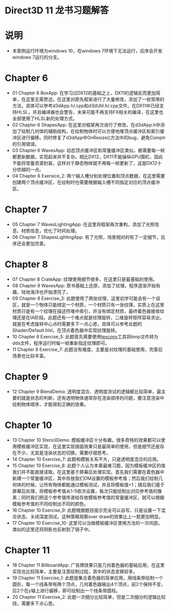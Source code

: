 # Direct3D 11 龙书习题解答

# 说明
* 本案例运行环境为windows 10，在windows 7环境下无法运行，后序会开发windows 7运行的分支。

# Chapter 6
* 01 Chapter 6 BoxApp: 在学习过DX12的基础之上，DX11的逻辑反而更加简单，在这里无需赘述。在这里对原先框架进行了大量修改，添加了一些常用的方法，具体可以参考d3dApp.h/.cpp和d3dUtil.h/.cpp文件。在DX11中已经支持HLSL，并且编译器也会警告，未来可能不再支持FX相关的编译，在这里也全部使用了HLSL新的处理方式。
* 02 Chapter 6 ShapesApp: 在这里对框架再次进行了修改，在d3dApp.h中添加了绘制几何体的辅助结构，在绘制物体时可以方便地堆顶点缓冲区和索引缓冲区进行偏移。同时修复了d3dApp中OnResize()方法中的bug，避免Comptr的引用错误。
* 03 Chapter 6 WavesApp: 动态顶点缓冲区和常量缓冲区类似，都需要每一帧都更新数据，实现起来并不复杂。相比DX12，DX11不能操纵GPU围栏，因此不能将常量资源封装，这样对于静态物体就不用每一帧更新了，这是DX12十分优越的一点。
* 04 Chapter 6 Exersice_2: 两个输入槽分别处理位置和顶点数据，在这里需要创建两个顶点缓冲区，在绘制时也需要根据输入槽不同指定对应的顶点缓冲区。

# Chapter 7
* 05 Chapter 7 WavesLightingApp: 在这里将框架再次重构，添加了光照信息、材质信息，优化了时间处理。
* 06 Chapter 7 ShapesLightingApp: 有了光照，场景相对的有了一定细节，后序还会更加完善。

# Chapter 8
* 07 Chapter 8 CrateApp: 纹理使用细节很多，在这里只是最基础的使用。
* 08 Chapter 8 WavesApp: 原书基础上还原，添加了纹理，程序逐渐开始有趣，陆地海洋也开始漂亮了。
* 09 Chapter 8 Exercise_3: 此题使用了两张纹理，这里初学可能会有一个误区，就是一个物体只能绑定一个材质，一个材质只有一张纹理，实质上在这里材质只是有一个纹理在描述符堆中索引，并没有绑定材质，最终着色器接收纹理还是在IA阶段。此题还有一个难点就是纹理旋转，二维旋转矩阵容易求出，就是在考虑旋转中心点时需要多下一点心思，具体可以参考此题的Shader/Default.hlsl，在顶点着色器中实现纹理旋转。
* 10 Chapter 8 Exercise_5: 此题首先需要使用[texconv](https://github.com/microsoft/DirectXTex/wiki/Texconv)工具将bmp文件转为dds文件，程序运行时每一帧重新指定纹理即可。
* 11 Chapter 8 Exercise_7: 此题没有难度，主要是对纹理的基础使用，完善后场景也比较丰富。

# Chapter 9
* 12 Chapter 9 BlendDemo: 透明度混合、透明度测试的逻辑都比较简单，最主要的就是状态的判断，还有透明物体通常存在渲染顺序的问题，要注意渲染中绘制物体顺序，才能得到正确的效果。

# Chapter 10
* 13 Chapter 10 StencilDemo: 模板缓冲区十分有趣，很多奇特的效果都可以使用模板缓冲区实现，在这里实现镜面效果只是最简单的使用，但是细节还是存在不少，尤其是渲染状态的切换，需要仔细思考。
* 14 Chapter 10 Exercise_7: 此题和模板关系不大，只是透明度混合的应用。
* 15 Chapter 10 Exercise_8: 此题个人认为本章最难习题，因为模板缓冲区的值我们并不能直接读取。在这里基于屏幕后处理实现。首先我们需要在着色器中新建一个常量缓冲区，其中存放我们OM设置的模板参考值；然后我们绘制几何体的时候，让所有物体都能通过模板测试，并且将模板值+1；随后我们基于屏幕后处理，将模板参考值从1-5依次设置，每次只能绘制出对应参考值的像素；同时我们把这个参考值传递给存放模板参考值的常量缓冲区，就可以根据模板参考值的不同绘制出不同的颜色。
* 16 Chapter 10 Exercise_9: 此题根据题目提示完全可以自写，只是设置一下混合状态、关闭深度测试，这种策略观察over draw的效果比上一题更加明显。
* 17 Chapter 10 Exercise_10: 这里可以当做模板缓冲区使用方法的一次巩固，类似的这里还将阴影也反射到了镜子中。

# Chapter 11
* 18 Chapter 11 BillboardApp: 广告牌效果只是几何着色器的基础应用，在这里实现也比较简单，主要是注意绘制过程，其中的状态变换较多。
* 19 Chapter 11 Exercise_1: 此题是集合着色器的简单应用，用线条带绘制一个圆形，每一个线条带有两个顶点，几何着色器输出4个顶点，前2个保持不变，后2个在y轴上进行偏移，即可绘制出一个线条带圆柱。
* 20 Chapter 11 Exercise_2: 此题一次细分比较简单，但是二次细分的逻辑比较绕，需要多下点心思。